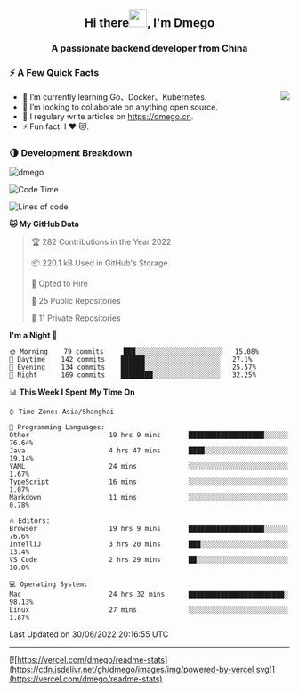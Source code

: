 <h2 align="center">Hi there<img src="https://cdn.jsdelivr.net/gh/dmego/images/img/Hi.gif" height="32" />, I'm Dmego </h2>
<h3 align="center">A passionate backend developer from China</h3>

### ⚡️ A Few Quick Facts

<img align="right" src="https://readme-stats-dmego.vercel.app/api?username=dmego&show_icons=true&icon_color=1573B3&hide_title=true&text_color=718096&bg_color=00000000&hide_border=true"/>

<ul>
    <li> 🌱 I’m currently learning Go、Docker、Kubernetes.</li>
    <li> 👯 I’m looking to collaborate on anything open source.</li>
    <li> 📝 I regulary write articles on <a href="https://dmego.cn">https://dmego.cn</a>.</li>
    <li> ⚡ Fun fact: I ❤️ 😻.</li>
</ul>

### 🌗 Development Breakdown

<img src="https://komarev.com/ghpvc/?username=dmego" alt="dmego" />

<!--START_SECTION:waka-->
![Code Time](http://img.shields.io/badge/Code%20Time-1%2C474%20hrs%209%20mins-blue)

![Lines of code](https://img.shields.io/badge/From%20Hello%20World%20I%27ve%20Written-239%20Thousand%20lines%20of%20code-blue)

**🐱 My GitHub Data** 

> 🏆 282 Contributions in the Year 2022
 > 
> 📦 220.1 kB Used in GitHub's Storage 
 > 
> 💼 Opted to Hire
 > 
> 📜 25 Public Repositories 
 > 
> 🔑 11 Private Repositories  
 > 
**I'm a Night 🦉** 

```text
🌞 Morning    79 commits     ███░░░░░░░░░░░░░░░░░░░░░░   15.08% 
🌆 Daytime    142 commits    ██████░░░░░░░░░░░░░░░░░░░   27.1% 
🌃 Evening    134 commits    ██████░░░░░░░░░░░░░░░░░░░   25.57% 
🌙 Night      169 commits    ████████░░░░░░░░░░░░░░░░░   32.25%

```


📊 **This Week I Spent My Time On** 

```text
⌚︎ Time Zone: Asia/Shanghai

💬 Programming Languages: 
Other                    19 hrs 9 mins       ███████████████████░░░░░░   76.64% 
Java                     4 hrs 47 mins       ████░░░░░░░░░░░░░░░░░░░░░   19.14% 
YAML                     24 mins             ░░░░░░░░░░░░░░░░░░░░░░░░░   1.67% 
TypeScript               16 mins             ░░░░░░░░░░░░░░░░░░░░░░░░░   1.07% 
Markdown                 11 mins             ░░░░░░░░░░░░░░░░░░░░░░░░░   0.78%

🔥 Editors: 
Browser                  19 hrs 9 mins       ███████████████████░░░░░░   76.6% 
IntelliJ                 3 hrs 20 mins       ███░░░░░░░░░░░░░░░░░░░░░░   13.4% 
VS Code                  2 hrs 29 mins       ██░░░░░░░░░░░░░░░░░░░░░░░   10.0%

💻 Operating System: 
Mac                      24 hrs 32 mins      ████████████████████████░   98.13% 
Linux                    27 mins             ░░░░░░░░░░░░░░░░░░░░░░░░░   1.87%

```


 Last Updated on 30/06/2022 20:16:55 UTC
<!--END_SECTION:waka-->

---

[![https://vercel.com/dmego/readme-stats](https://cdn.jsdelivr.net/gh/dmego/images/img/powered-by-vercel.svg)](https://vercel.com/dmego/readme-stats)

